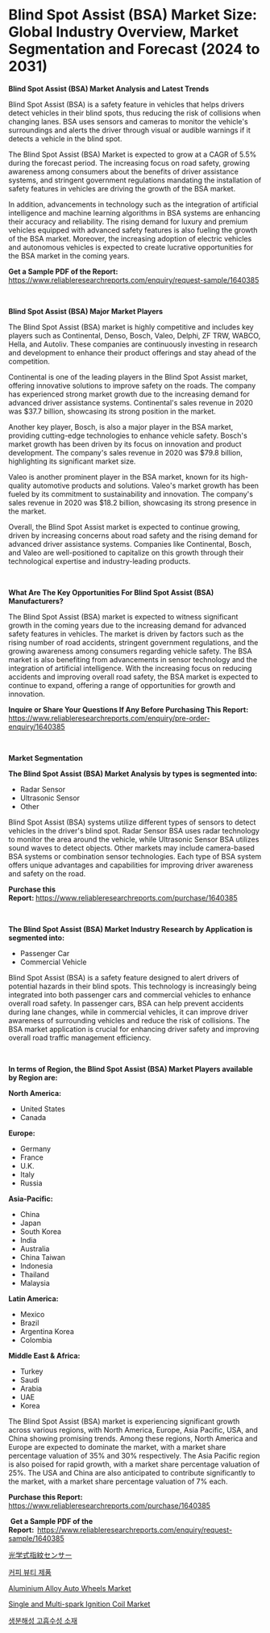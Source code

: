 <p><h1>Blind Spot Assist (BSA) Market Size: Global Industry Overview, Market Segmentation and Forecast (2024 to 2031)</h1></p><p><strong>Blind Spot Assist (BSA) Market Analysis and Latest Trends</strong></p>
<p><p>Blind Spot Assist (BSA) is a safety feature in vehicles that helps drivers detect vehicles in their blind spots, thus reducing the risk of collisions when changing lanes. BSA uses sensors and cameras to monitor the vehicle's surroundings and alerts the driver through visual or audible warnings if it detects a vehicle in the blind spot.</p><p>The Blind Spot Assist (BSA) Market is expected to grow at a CAGR of 5.5% during the forecast period. The increasing focus on road safety, growing awareness among consumers about the benefits of driver assistance systems, and stringent government regulations mandating the installation of safety features in vehicles are driving the growth of the BSA market. </p><p>In addition, advancements in technology such as the integration of artificial intelligence and machine learning algorithms in BSA systems are enhancing their accuracy and reliability. The rising demand for luxury and premium vehicles equipped with advanced safety features is also fueling the growth of the BSA market. Moreover, the increasing adoption of electric vehicles and autonomous vehicles is expected to create lucrative opportunities for the BSA market in the coming years.</p></p>
<p><strong>Get a Sample PDF of the Report:&nbsp;</strong> <a href="https://www.reliableresearchreports.com/enquiry/request-sample/1640385">https://www.reliableresearchreports.com/enquiry/request-sample/1640385</a></p>
<p>&nbsp;</p>
<p><strong>Blind Spot Assist (BSA) Major Market Players</strong></p>
<p><p>The Blind Spot Assist (BSA) market is highly competitive and includes key players such as Continental, Denso, Bosch, Valeo, Delphi, ZF TRW, WABCO, Hella, and Autoliv. These companies are continuously investing in research and development to enhance their product offerings and stay ahead of the competition.</p><p>Continental is one of the leading players in the Blind Spot Assist market, offering innovative solutions to improve safety on the roads. The company has experienced strong market growth due to the increasing demand for advanced driver assistance systems. Continental's sales revenue in 2020 was $37.7 billion, showcasing its strong position in the market.</p><p>Another key player, Bosch, is also a major player in the BSA market, providing cutting-edge technologies to enhance vehicle safety. Bosch's market growth has been driven by its focus on innovation and product development. The company's sales revenue in 2020 was $79.8 billion, highlighting its significant market size.</p><p>Valeo is another prominent player in the BSA market, known for its high-quality automotive products and solutions. Valeo's market growth has been fueled by its commitment to sustainability and innovation. The company's sales revenue in 2020 was $18.2 billion, showcasing its strong presence in the market.</p><p>Overall, the Blind Spot Assist market is expected to continue growing, driven by increasing concerns about road safety and the rising demand for advanced driver assistance systems. Companies like Continental, Bosch, and Valeo are well-positioned to capitalize on this growth through their technological expertise and industry-leading products.</p></p>
<p>&nbsp;</p>
<p><strong>What Are The Key Opportunities For Blind Spot Assist (BSA) Manufacturers?</strong></p>
<p><p>The Blind Spot Assist (BSA) market is expected to witness significant growth in the coming years due to the increasing demand for advanced safety features in vehicles. The market is driven by factors such as the rising number of road accidents, stringent government regulations, and the growing awareness among consumers regarding vehicle safety. The BSA market is also benefiting from advancements in sensor technology and the integration of artificial intelligence. With the increasing focus on reducing accidents and improving overall road safety, the BSA market is expected to continue to expand, offering a range of opportunities for growth and innovation.</p></p>
<p><strong>Inquire or Share Your Questions If Any Before Purchasing This Report:</strong> <a href="https://www.reliableresearchreports.com/enquiry/pre-order-enquiry/1640385">https://www.reliableresearchreports.com/enquiry/pre-order-enquiry/1640385</a></p>
<p>&nbsp;</p>
<p><strong>Market Segmentation</strong></p>
<p><strong>The Blind Spot Assist (BSA) Market Analysis by types is segmented into:</strong></p>
<p><ul><li>Radar Sensor</li><li>Ultrasonic Sensor</li><li>Other</li></ul></p>
<p><p>Blind Spot Assist (BSA) systems utilize different types of sensors to detect vehicles in the driver's blind spot. Radar Sensor BSA uses radar technology to monitor the area around the vehicle, while Ultrasonic Sensor BSA utilizes sound waves to detect objects. Other markets may include camera-based BSA systems or combination sensor technologies. Each type of BSA system offers unique advantages and capabilities for improving driver awareness and safety on the road.</p></p>
<p><strong>Purchase this Report:&nbsp;</strong><a href="https://www.reliableresearchreports.com/purchase/1640385">https://www.reliableresearchreports.com/purchase/1640385</a></p>
<p>&nbsp;</p>
<p><strong>The Blind Spot Assist (BSA) Market Industry Research by Application is segmented into:</strong></p>
<p><ul><li>Passenger Car</li><li>Commercial Vehicle</li></ul></p>
<p><p>Blind Spot Assist (BSA) is a safety feature designed to alert drivers of potential hazards in their blind spots. This technology is increasingly being integrated into both passenger cars and commercial vehicles to enhance overall road safety. In passenger cars, BSA can help prevent accidents during lane changes, while in commercial vehicles, it can improve driver awareness of surrounding vehicles and reduce the risk of collisions. The BSA market application is crucial for enhancing driver safety and improving overall road traffic management efficiency.</p></p>
<p>&nbsp;</p>
<p><strong>In terms of Region, the Blind Spot Assist (BSA) Market Players available by Region are:</strong></p>
<p>
    <p> <strong> North America: </strong>
        <ul>
            <li>United States</li>
            <li>Canada</li>
        </ul>
        </p> 
    <p> <strong> Europe: </strong>
        <ul>
            <li>Germany</li>
            <li>France</li>
            <li>U.K.</li>
            <li>Italy</li>
            <li>Russia</li>
        </ul>
        </p> 
    <p> <strong> Asia-Pacific: </strong>
        <ul>
            <li>China</li>
            <li>Japan</li>
            <li>South Korea</li>
            <li>India</li>
            <li>Australia</li>
            <li>China Taiwan</li>
            <li>Indonesia</li>
            <li>Thailand</li>
            <li>Malaysia</li>
        </ul>
        </p> 
    <p> <strong> Latin America: </strong>
        <ul>
            <li>Mexico</li>
            <li>Brazil</li>
            <li>Argentina Korea</li>
            <li>Colombia</li>
        </ul>
        </p> 
    <p> <strong> Middle East & Africa: </strong>
        <ul>
            <li>Turkey</li>
            <li>Saudi</li>
            <li>Arabia</li>
            <li>UAE</li>
            <li>Korea</li>
        </ul>
    </p>
    </p>
<p><p>The Blind Spot Assist (BSA) market is experiencing significant growth across various regions, with North America, Europe, Asia Pacific, USA, and China showing promising trends. Among these regions, North America and Europe are expected to dominate the market, with a market share percentage valuation of 35% and 30% respectively. The Asia Pacific region is also poised for rapid growth, with a market share percentage valuation of 25%. The USA and China are also anticipated to contribute significantly to the market, with a market share percentage valuation of 7% each.</p></p>
<p><strong>Purchase this Report: </strong><a href="https://www.reliableresearchreports.com/purchase/1640385">https://www.reliableresearchreports.com/purchase/1640385</a></p>
<p>&nbsp;<strong>Get a Sample PDF of the Report:&nbsp;&nbsp;</strong><a href="https://www.reliableresearchreports.com/enquiry/request-sample/1640385">https://www.reliableresearchreports.com/enquiry/request-sample/1640385</a></p>
<p><strong></strong></p>
<p><p><a href="https://medium.com/@donnaieme/%E3%82%AA%E3%83%97%E3%83%86%E3%82%A3%E3%82%AB%E3%83%AB%E6%8C%87%E7%B4%8B%E3%82%BB%E3%83%B3%E3%82%B5%E3%83%BC%E5%B8%82%E5%A0%B4%E3%81%AE%E3%82%B5%E3%82%A4%E3%82%BA-%E5%B8%82%E5%A0%B4%E3%81%AE%E5%B1%95%E6%9C%9B%E3%81%A8%E5%B8%82%E5%A0%B4%E4%BA%88%E6%B8%AC-2024%E5%B9%B4%E3%81%8B%E3%82%892031%E5%B9%B4%E3%81%BE%E3%81%A7-2a4fd864e94d">光学式指紋センサー</a></p><p><a href="https://medium.com/@fredheaney89056/%EC%BB%A4%ED%94%BC-%EB%AF%B8%EC%9A%A9-%EC%A0%9C%ED%92%88-%EC%8B%9C%EC%9E%A5%EC%9D%80-%EC%8B%9C%EC%9E%A5-%EC%A0%90%EC%9C%A0%EC%9C%A8-%EC%8B%9C%EC%9E%A5-%EB%8F%99%ED%96%A5-%EB%B0%8F-%EC%8B%9C%EC%9E%A5-%EC%84%B1%EC%9E%A5%EC%97%90-%EB%8C%80%ED%95%9C-%EC%A0%95%EB%B3%B4%EB%A5%BC-%EC%A0%9C%EA%B3%B5%ED%95%A9%EB%8B%88%EB%8B%A4-59cf75b5222f">커피 뷰티 제품</a></p><p><a href="https://github.com/nancykennedykellievqfqt2/Market-Research-Report-List-1/blob/main/aluminium-alloy-auto-wheels-market.md">Aluminium Alloy Auto Wheels Market</a></p><p><a href="https://github.com/NorbertYates/Market-Research-Report-List-3/blob/main/single-and-multi-spark-ignition-coil-market.md">Single and Multi-spark Ignition Coil Market</a></p><p><a href="https://medium.com/@fredheaney89056/%EC%B9%9C%ED%99%98%EA%B2%BD-%EC%B9%9C%EC%88%98%EC%84%B1-%EC%86%8C%EC%9E%AC-%EC%8B%9C%EC%9E%A5-2031%EB%85%84%EA%B9%8C%EC%A7%80%EC%9D%98-%ED%8A%B8%EB%A0%8C%EB%93%9C-%EC%98%88%EC%B8%A1-%EB%B0%8F-%EA%B2%BD%EC%9F%81-%EB%B6%84%EC%84%9D-da2eb34e757c">생분해성 고흡수성 소재</a></p></p>